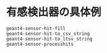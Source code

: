 # 有感検出器の具体例

```{toctree}
geant4-sensor-hit-fill
geant4-sensor-hit-to_csv_string
geant4-sensor-hit-to_ltsv_string
geant4-sensor-processhits
```
